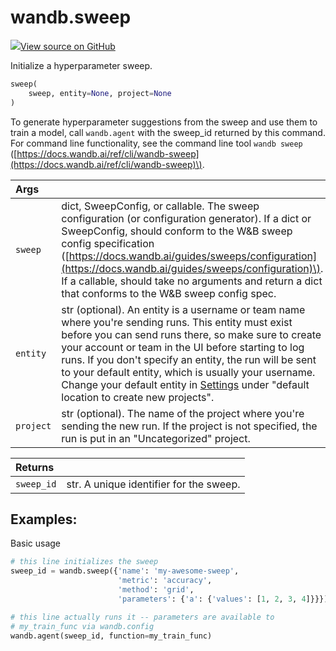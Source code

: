 # wandb.sweep

[![](https://www.tensorflow.org/images/GitHub-Mark-32px.png)View source on GitHub](https://www.github.com/wandb/client/tree/v0.10.32/wandb/wandb_controller.py#L744-L811)

Initialize a hyperparameter sweep.

```python
sweep(
    sweep, entity=None, project=None
)
```

To generate hyperparameter suggestions from the sweep and use them to train a model, call `wandb.agent` with the sweep\_id returned by this command. For command line functionality, see the command line tool `wandb sweep` \([https://docs.wandb.ai/ref/cli/wandb-sweep](https://docs.wandb.ai/ref/cli/wandb-sweep)\).

| Args |  |
| :--- | :--- |
| `sweep` | dict, SweepConfig, or callable. The sweep configuration \(or configuration generator\). If a dict or SweepConfig, should conform to the W&B sweep config specification \([https://docs.wandb.ai/guides/sweeps/configuration](https://docs.wandb.ai/guides/sweeps/configuration)\). If a callable, should take no arguments and return a dict that conforms to the W&B sweep config spec. |
| `entity` | str \(optional\). An entity is a username or team name where you're sending runs. This entity must exist before you can send runs there, so make sure to create your account or team in the UI before starting to log runs. If you don't specify an entity, the run will be sent to your default entity, which is usually your username. Change your default entity in [Settings](https://github.com/wandb/gitbook/tree/cc4dc100cbc20ae98087b24d7fb57004afb12caa/ref/python/wandb.ai/settings/README.md) under "default location to create new projects". |
| `project` | str \(optional\). The name of the project where you're sending the new run. If the project is not specified, the run is put in an "Uncategorized" project. |

| Returns |  |
| :--- | :--- |
| `sweep_id` | str. A unique identifier for the sweep. |

## Examples:

Basic usage

```python
# this line initializes the sweep
sweep_id = wandb.sweep({'name': 'my-awesome-sweep',
                        'metric': 'accuracy',
                        'method': 'grid',
                        'parameters': {'a': {'values': [1, 2, 3, 4]}}})

# this line actually runs it -- parameters are available to
# my_train_func via wandb.config
wandb.agent(sweep_id, function=my_train_func)
```

